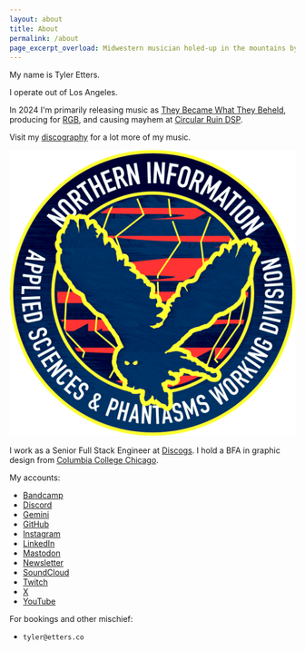 ```yaml
---
layout: about
title: About
permalink: /about
page_excerpt_overload: Midwestern musician holed-up in the mountains by Los Angeles.
---
```


My name is Tyler Etters.

I operate out of Los Angeles.

In 2024 I'm primarily releasing music as [They Became What They Beheld](https://tbwtb.com), producing for [RGB](https://untitled.stream/library/project/RoTfZpW8dHvJVVpmd6kpf), and causing mayhem at [Circular Ruin DSP](https://circularruindsp.com).

Visit my [discography](/discography) for a lot more of my music.

![Northern Information Applied Sciences & Phantasms Working Division](/assets/images/applied-sciences-and-phantasms-working-division.png)

I work as a Senior Full Stack Engineer at [Discogs](https://discogs.com). I hold a BFA in graphic design from [Columbia College Chicago](https://colum.edu).

My accounts:

- [Bandcamp](https://intertext.bandcamp.com)
- [Discord](https://discord.gg/nYycWdsT5n)
- [Gemini](gemini://tilde.club/~tse/)
- [GitHub](https://github.com/tyleretters)
- [Instagram](https://instagram.com/tyleretters)
- [LinkedIn](https://www.linkedin.com/in/tyleretters)
- [Mastodon](https://merveilles.town/web/@tyleretters)
- [Newsletter](https://us1.campaign-archive.com/home/?u=e82006751a8517b8fd440a182&id=68446b3abb)
- [SoundCloud](https://soundcloud.com/tyleretters)
- [Twitch](https://twitch.tv/tyleretters)
- [X](https://x.com/tyleretters)
- [YouTube](https://www.youtube.com/channel/UCkZn9WNgPM3gVf9fiyuN1Mg)

For bookings and other mischief:

- `tyler@etters.co`
